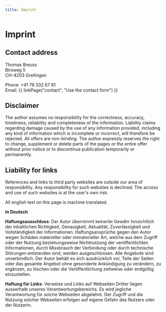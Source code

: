 ```yaml
---
title: Imprint
---
```


# Imprint

## Contact address

Thomas Breuss<br>
Birsweg 5<br>
CH-4203 Grellingen<br>

Phone: +41 79 332 67 81<br>
Email: {{ linkPage("contact", "Use the contact form") }}

## Disclaimer

The author assumes no responsibility for the correctness, accuracy, timeliness, reliability and completeness of the information.
Liability claims regarding damage caused by the use of any information provided, including any kind of information which is incomplete or incorrect, will therefore be rejected.
All offers are non-binding.
The author expressly reserves the right to change, supplement or delete parts of the pages or the entire offer without prior notice or to discontinue publication temporarily or permanently.

## Liability for links

References and links to third party websites are outside our area of responsibility.
Any responsibility for such websites is declined.
The access and use of such websites is at the user's own risk.

All english text on this page is machine translated.

**In Deutsch**

**Haftungsausschluss**:
Der Autor übernimmt keinerlei Gewähr hinsichtlich der inhaltlichen Richtigkeit, Genauigkeit, Aktualität, Zuverlässigkeit und Vollständigkeit der Informationen.
Haftungsansprüche gegen den Autor wegen Schäden materieller oder immaterieller Art, welche aus dem Zugriff oder der Nutzung beziehungsweise Nichtnutzung der veröffentlichten Informationen, durch Missbrauch der Verbindung oder durch technische Störungen entstanden sind, werden ausgeschlossen.
Alle Angebote sind unverbindlich.
Der Autor behält es sich ausdrücklich vor, Teile der Seiten oder das gesamte Angebot ohne gesonderte Ankündigung zu verändern, zu ergänzen, zu löschen oder die Veröffentlichung zeitweise oder endgültig einzustellen.

**Haftung für Links**:
Verweise und Links auf Webseiten Dritter liegen ausserhalb unseres Verantwortungsbereichs.
Es wird jegliche Verantwortung für solche Webseiten abgelehnt.
Der Zugriff und die Nutzung solcher Webseiten erfolgen auf eigene Gefahr des Nutzers oder der Nutzerin.
